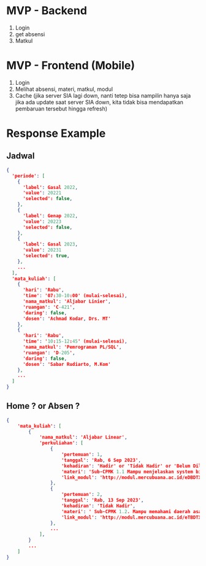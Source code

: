 
# MVP - Backend
1. Login
2. get absensi
3. Matkul

# MVP - Frontend (Mobile)
1. Login
2. Melihat absensi, materi, matkul, modul
3. Cache (jika server SIA lagi down, nanti tetep bisa nampilin hanya saja jika ada update saat server SIA down, kita tidak bisa mendapatkan pembaruan tersebut hingga refresh)

# Response Example
## Jadwal
```json
{
  'periode': [
    {
      'label': Gasal 2022,
      'value': 20221
      'selected': false,
    },
    {
      'label': Genap 2022,
      'value': 20223
      'selected': false,
    },
    {
      'label': Gasal 2023,
      'value': 20231
      'selected': true,
    },
    ...
  ],
  'mata_kuliah': [
    {
      'hari': 'Rabu',
      'time': '07:30-10:00' (mulai-selesai),
      'nama_matkul': 'Aljabar Linier',
      'ruangan': 'C-421',
      'daring': false,
      'dosen': 'Achmad Kodar, Drs. MT'
    },
    {
      'hari': 'Rabu',
      'time': '10:15-12:45' (mulai-selesai),
      'nama_matkul': 'Pemrograman PL/SQL',
      'ruangan': 'D-205',
      'daring': false,
      'dosen': 'Sabar Rudiarto, M.Kom'
    },
    ...
  ]
}
```

## Home ? or Absen ?
```json
{
    'mata_kuliah': [
        {
            'nama_matkul': 'Aljabar Linear',
            'perkuliahan': [
                {
                    'pertemuan': 1,
                    'tanggal': 'Rab, 6 Sep 2023',
                    'kehadiran': 'Hadir' or 'Tidak Hadir' or 'Belum Dilaksanakan',
                    'materi': 'Sub-CPMK 1.1 Mampu menjelaskan system bilangan (CPMK 1), Materi : Pengantar sistem persamaan linear dan SPL',
                    'link_modul': 'http://modul.mercubuana.ac.id/eDBDTXhBRE13RWpNMUV6Vg==/'
                },
                {
                    'pertemuan': 2,
                    'tanggal': 'Rab, 13 Sep 2023',
                    'kehadiran': 'Tidak Hadir',
                    'materi': '	Sub-CPMK 1.2. Mampu memahami daerah asal dan daerah hasil suatu grafik (CPMK 1), Materi : Operasi Baris Elementer dan Eliminasi Gauss Jordan',
                    'link_modul': 'http://modul.mercubuana.ac.id/eTBDTXhBRE13RWpNMUV6Vg==/'
                },
                ...
            ],
        }
        ...
    ]
}
```
